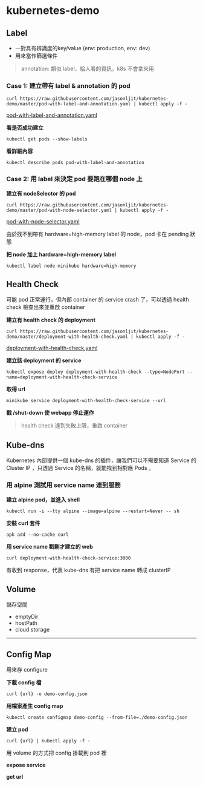 # kubernetes-demo

## Label

- 一對具有辨識度的key/value (env: production, env: dev)
- 用來當作篩選條件
> annotation: 類似 label，給人看的資訊，k8s 不會拿來用


### Case 1: 建立帶有 label & annotation 的 pod
```
curl https://raw.githubusercontent.com/jasonljit/kubernetes-demo/master/pod-with-label-and-annotation.yaml | kubectl apply -f -
```
[pod-with-label-and-annotation.yaml](https://github.com/jasonljit/kubernetes-demo/blob/master/pod-with-label-and-annotation.yaml)

**看是否成功建立**
```
kubectl get pods --show-labels
```
**看詳細內容**
```
kubectl describe pods pod-with-label-and-annotation
```

### Case 2: 用 label 來決定 pod 要跑在哪個 node 上
**建立有 nodeSelector 的 pod**
```
curl https://raw.githubusercontent.com/jasonljit/kubernetes-demo/master/pod-with-node-selector.yaml | kubectl apply -f -
```
[pod-with-node-selector.yaml](https://github.com/jasonljit/kubernetes-demo/blob/master/pod-with-node-selector.yaml)

由於找不到帶有 hardware=high-memory label 的 node，pod 卡在 pending 狀態

**把 node 加上 hardware=high-memory label**
```
kubectl label node minikube hardware=high-memory
```

## Health Check

可能 pod 正常運行，但內部 container 的 service crash 了，可以透過 health check 檢查出來並重啟 container

**建立有 health check 的 deployment**
```
curl https://raw.githubusercontent.com/jasonljit/kubernetes-demo/master/deployment-with-health-check.yaml | kubectl apply -f -
```
[deployment-with-health-check.yaml](https://github.com/jasonljit/kubernetes-demo/blob/master/deployment-with-health-check.yaml)

**建立該 deployment 的 service**
```
kubectl expose deploy deployment-with-health-check --type=NodePort --name=deployment-with-health-check-service
```

**取得 url**
```
minikube service deployment-with-health-check-service --url
```

**戳 /shut-down 使 webapp 停止運作**
> health check 達到失敗上限，重啟 container


## Kube-dns
Kubernetes 內部提供一個 kube-dns 的插件，讓我們可以不需要知道 Service 的 Cluster IP ，只透過 Service 的名稱，就能找到相對應 Pods 。

### 用 alpine 測試用 service name 連到服務

**建立 alpine pod，並進入 shell**
```
kubectl run -i --tty alpine --image=alpine --restart=Never -- sh
```
**安裝 curl 套件**
```
apk add --no-cache curl
```
**用 service name 戳剛才建立的 web**
```
curl deployment-with-health-check-service:3000
```
有收到 response，代表 kube-dns 有把 service name 轉成 clusterIP

## Volume
儲存空間
- emptyDir
- hostPath
- cloud storage
****

## Config Map
用來存 configure

**下載 config 檔**
```
curl {url} -o demo-config.json
```
**用檔案產生 config map**
```
kubectl create configmap demo-config --from-file=./demo-config.json
```
**建立 pod**
```
curl {url} | kubectl apply -f -
```
用 volume 的方式把 config 掛載到 pod 裡

**expose service**

**get url**
